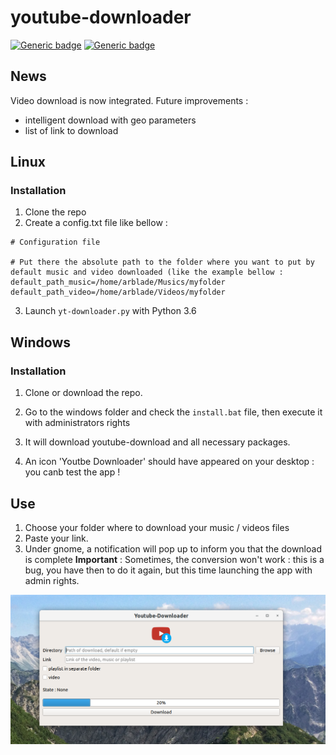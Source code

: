 # youtube-downloader

[![Generic badge](https://img.shields.io/badge/OS-Linux-blue.svg)](https://shields.io/)
[![Generic badge](https://img.shields.io/badge/OS-Windows-blue.svg)](https://shields.io/)

## News
Video download is now integrated.
Future improvements : 
- intelligent download with geo parameters
- list of link to download
## Linux
### Installation
1. Clone the repo
2. Create a config.txt file like bellow :
```
# Configuration file

# Put there the absolute path to the folder where you want to put by default music and video downloaded (like the example bellow :
default_path_music=/home/arblade/Musics/myfolder
default_path_video=/home/arblade/Videos/myfolder
```
3. Launch `yt-downloader.py` with Python 3.6

## Windows
### Installation 
1. Clone or download the repo.

2. Go to the windows folder and check the `install.bat` file, then execute it with administrators rights

3. It will download youtube-download and all necessary packages.

4. An icon 'Youtbe Downloader' should have appeared on your desktop : you canb test the app !

## Use 

1. Choose your folder where to download your music / videos files
2. Paste your link.
3. Under gnome, a notification will pop up to inform you that the download is complete
**Important** : Sometimes, the conversion won't work : this is a bug, you have then to do it again, but this time launching the app with admin rights.

![alt text](assets/yt_capture.png)
